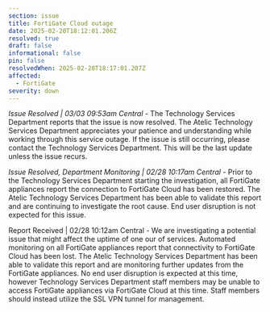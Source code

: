 ```yaml
---
section: issue
title: FortiGate Cloud outage
date: 2025-02-28T18:12:01.206Z
resolved: true
draft: false
informational: false
pin: false
resolvedWhen: 2025-02-28T18:17:01.207Z
affected:
  - FortiGate
severity: down
---
```

*Issue Resolved | 03/03 09:53am Central* - The Technology Services Department reports that the issue is now resolved. The Atelic Technology Services Department appreciates your patience and understanding while working through this service outage. If the issue is still occurring, please contact the Technology Services Department. This will be the last update unless the issue recurs.

*Issue Resolved, Department Monitoring | 02/28 10:17am Central* - Prior to the Technology Services Department starting the investigation, all FortiGate appliances report the connection to FortiGate Cloud has been restored. The Atelic Technology Services Department has been able to validate this report and are continuing to investigate the root cause. End user disruption is not expected for this issue.

Report Received | 02/28 10:12am Central - We are investigating a potential issue that might affect the uptime of one our of services. Automated monitoring on all FortiGate appliances report that connectivity to FortiGate Cloud has been lost. The Atelic Technology Services Department has been able to validate this report and are monitoring further updates from the FortiGate appliances. No end user disruption is expected at this time, however Technology Services Department staff members may be unable to access FortiGate appliances via FortiGate Cloud at this time. Staff members should instead utilize the SSL VPN tunnel for management.